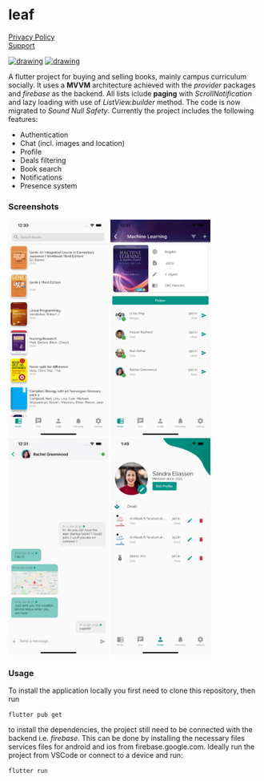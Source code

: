 # leaf

[Privacy Policy](privacy.md)\
[Support](support.md)

[<img src="https://user-images.githubusercontent.com/42720743/124749402-78985d00-df24-11eb-98ed-b5aa270957ab.png" alt="drawing" width="200"/>](https://apps.apple.com/us/app/leaf-reuse-socially/id1568882763)
[<img src="https://user-images.githubusercontent.com/42720743/124749936-26a40700-df25-11eb-8eae-0677b40da416.png" alt="drawing" width="200"/>](https://play.google.com/store/apps/details?id=art.rootly.leaf)

A flutter project for buying and selling books, mainly campus curriculum socially. It uses a **MVVM** architecture achieved with the *provider* packages and *firebase* as the backend. All lists iclude **paging** with *ScrollNotification* and lazy loading with use of *ListView.builder* method. The code is now migrated to *Sound Null Safety*. Currently the project includes the following features:
* Authentication
* Chat (incl. images and location)
* Profile
* Deals filtering
* Book search
* Notifications
* Presence system

### Screenshots

<img src="screenshots/1.png" alt="drawing" width="200"/> <img src="screenshots/2.png" alt="drawing" width="200"/> <img src="screenshots/3.png" alt="drawing" width="200"/> <img src="screenshots/5.png" alt="drawing" width="200"/>

### Usage

To install the application locally you first need to clone this repository, then run

	flutter pub get

to install the dependencies, the project still need to be connected with the backend i.e. *firebase*. This can be done by installing the necessary files services files for android and ios from firebase.google.com. Ideally run the project from VSCode or connect to a device and run:

	flutter run
